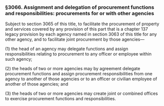 ### §3066. Assignment and delegation of procurement functions and responsibilities: procurements for or with other agencies ###

Subject to section 3065 of this title, to facilitate the procurement of property and services covered by any provision of this part that is a chapter 137 legacy provision by each agency named in section 3063 of this title for any other agency, and to facilitate joint procurement by those agencies—

(1) the head of an agency may delegate functions and assign responsibilities relating to procurement to any officer or employee within such agency;

(2) the heads of two or more agencies may by agreement delegate procurement functions and assign procurement responsibilities from one agency to another of those agencies or to an officer or civilian employee of another of those agencies; and

(3) the heads of two or more agencies may create joint or combined offices to exercise procurement functions and responsibilities.